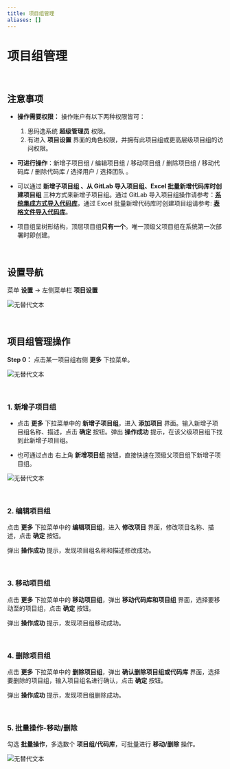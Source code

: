 ```yaml
---
title: 项目组管理
aliases: []
---
```


# 项目组管理

<br />

## 注意事项

-   **操作需要权限：** 操作账户有以下两种权限皆可：

    1. 思码逸系统 **超级管理员** 权限。
    2. 有进入 **项目设置** 界面的角色权限，并拥有此项目组或更高层级项目组的访问权限。

-   **可进行操作**：新增子项目组 / 编辑项目组 / 移动项目组 / 删除项目组 / 移动代码库 / 删除代码库 / 选择用户 / 选择团队 。

-   可以通过 **新增子项目组 、从 GitLab 导入项目组、Excel 批量新增代码库时创建项目组** 三种方式来新增子项目组。通过 GitLab 导入项目组操作请参考：**[系统集成方式导入代码库](quick_start/step_2/4_GitLab_integration.md)**，通过 Excel 批量新增代码库时创建项目组请参考: **[表格文件导入代码库](quick_start/step_2/3_import_repository_from_template.md)**。

-   项目组呈树形结构，顶层项目组**只有一个**。唯一顶级父项目组在系统第一次部署时即创建。

<br />

## 设置导航

菜单 **设置** -> 左侧菜单栏 **项目设置**

![无替代文本](https://release-note.oss-cn-hongkong.aliyuncs.com/img/Project_setup1.jpg)

<br />

## 项目组管理操作

**Step 0：** 点击某一项目组右侧 **更多** 下拉菜单。

![无替代文本](https://release-note.oss-cn-hongkong.aliyuncs.com/img/Project_setup2.png)

<br />

### 1. 新增子项目组

-   点击 **更多** 下拉菜单中的 **新增子项目组**，进入 **添加项目** 界面。输入新增子项目组名称、描述，点击 **确定** 按钮。弹出 **操作成功** 提示，在该父级项目组下找到此新增子项目组。

-   也可通过点击 右上角 **新增项目组** 按钮，直接快速在顶级父项目组下新增子项目组。

![无替代文本](https://release-note.oss-cn-hongkong.aliyuncs.com/img/Project_setup3.png)

<br />

### 2. 编辑项目组

点击 **更多** 下拉菜单中的 **编辑项目组**，进入 **修改项目** 界面，修改项目名称、描述，点击 **确定** 按钮。

弹出 **操作成功** 提示，发现项目组名称和描述修改成功。

<br />

### 3. 移动项目组

点击 **更多** 下拉菜单中的 **移动项目组**，弹出 **移动代码库和项目组** 界面，选择要移动至的项目组，点击 **确定** 按钮。

弹出 **操作成功** 提示，发现项目组移动成功。

<br />

### 4. 删除项目组

点击 **更多** 下拉菜单中的 **删除项目组**，弹出 **确认删除项目组或代码库** 界面，选择要删除的项目组，输入项目组名进行确认，点击 **确定** 按钮。

弹出 **操作成功** 提示，发现项目组删除成功。

<br />

### 5. 批量操作-移动/删除

勾选 **批量操作**，多选数个 **项目组/代码库**，可批量进行 **移动/删除** 操作。

![无替代文本](https://release-note.oss-cn-hongkong.aliyuncs.com/img/Project_setup4.png)

